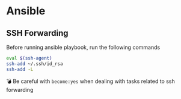 # Ansible


## SSH Forwarding
Before running ansible playbook, run the following commands

```bash
eval $(ssh-agent)
ssh-add ~/.ssh/id_rsa
ssh-add -L
```
 :bomb: Be careful with ``become:yes`` when dealing with tasks related to ssh forwarding

##
